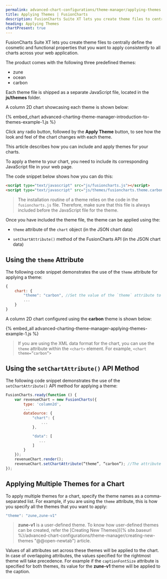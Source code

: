 ```yaml
---
permalink: advanced-chart-configurations/theme-manager/applying-themes.html
title: Applying Themes | FusionCharts
description: FusionCharts Suite XT lets you create theme files to centrally define the cosmetic and functional properties that you want to apply consistently to all charts across your web application.
heading: Applying Themes
chartPresent: true
---
```


<script defer type="text/javascript" src="{% site.baseurl %}/nodex/fusionmaps/themes/fusioncharts.theme.carbon.js"></script>
<script defer type="text/javascript" src="{% site.baseurl %}/nodex/fusionmaps/themes/fusioncharts.theme.ocean.js"></script>
<script defer type="text/javascript" src="{% site.baseurl %}/nodex/fusionmaps/themes/fusioncharts.theme.zune.js"></script>


FusionCharts Suite XT lets you create theme files to centrally define the cosmetic and functional properties that you want to apply consistently to all charts across your web application. 

The product comes with the following three predefined themes:

* zune
* ocean
* carbon

Each theme file is shipped as a separate JavaScript file, located in the __js/themes__ folder.

A column 2D chart showcasing each theme is shown below:

{% embed_chart advanced-charting-theme-manager-introduction-to-themes-example-1.js %}

Click any radio button, followed by the __Apply Theme__ button, to see how the look and feel of the chart changes with each theme.

This article describes how you can include and apply themes for your charts.

To apply a theme to your chart, you need to include its corresponding JavaScript file in your web page.

The code snippet below shows how you can do this:

```html
<script type="text/javascript" src="js/fusioncharts.js"></script>
<script type="text/javascript" src="js/themes/fusioncharts.theme.carbon.js"></script>
```

> The installation routine of a theme relies on the code in the `fusioncharts.js` file. Therefore, make sure that this file is always included before the JavaScript file for the theme.

Once you have included the theme file, the theme can be applied using the:

* `theme` attribute of the `chart` object  (in the JSON chart data)

* `setChartAttribute()` method of the FusionCharts API (in the JSON chart data)

## Using the `theme` Attribute

The following code snippet demonstrates the use of the `theme` attribute for applying a theme:

```javascript
{
    chart: {
        "theme": "carbon", //Set the value of the `theme` attribute to the name of the required theme
        ...
    }
}
```

A column 2D chart configured using the __carbon__ theme is shown below:

{% embed_all advanced-charting-theme-manager-applying-themes-example-1.js %}

> If you are using the XML data format for the chart, you can use the `theme` attribute within the `<chart>` element. For example, `<chart theme=”carbon”>`

## Using the `setChartAttribute()` API Method

The following code snippet demonstrates the use of the `setChartAttribute()` API method for applying a theme:

```javascript
FusionCharts.ready(function () {
    var revenueChart = new FusionCharts({
        type: 'column2d',
        ...
        dataSource: {
            "chart": {
                ...
            },

            "data": [
               ...
            ]
        }
    });
    revenueChart.render();
    revenueChart.setChartAttribute(“theme”, “carbon”); //The attribute name and its value are passed as parameters to this method.
});
```

## Applying Multiple Themes for a Chart

To apply multiple themes for a chart, specify the theme names as a comma-separated list. For example, if you are using the `theme` attribute, this is how you specify all the themes that you want to apply:

```javascript
"theme": "zune,zune-v1"
```

> __zune-v1__ is a user-defined theme. To know how user-defined themes can be created, refer the [Creating New Themes]({% site.baseurl %}/advanced-chart-configurations/theme-manager/creating-new-themes "@@open-newtab") article. 

Values of all attributes set across these themes will be applied to the chart. In case of overlapping attributes, the values specified for the rightmost theme will take precedence. For example if the `captionFontSize` attribute is specified for both themes, its value for the __zune-v1__ theme will be applied to the caption.


